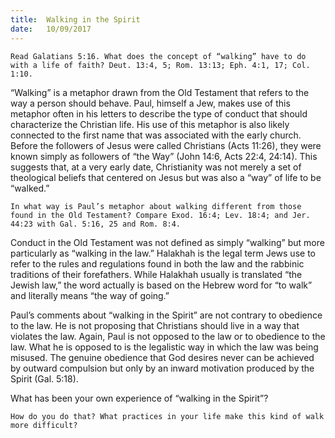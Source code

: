 ```yaml
---
title:  Walking in the Spirit
date:   10/09/2017
---
```


`Read Galatians 5:16. What does the concept of “walking” have to do with a life of faith? Deut. 13:4, 5; Rom. 13:13; Eph. 4:1, 17; Col. 1:10.`

“Walking” is a metaphor drawn from the Old Testament that refers to the way a person should behave. Paul, himself a Jew, makes use of this metaphor often in his letters to describe the type of conduct that should characterize the Christian life. His use of this metaphor is also likely connected to the first name that was associated with the early church. Before the followers of Jesus were called Christians (Acts 11:26), they were known simply as followers of “the Way” (John 14:6, Acts 22:4, 24:14). This suggests that, at a very early date, Christianity was not merely a set of theological beliefs that centered on Jesus but was also a “way” of life to be “walked.”

`In what way is Paul’s metaphor about walking different from those found in the Old Testament? Compare Exod. 16:4; Lev. 18:4; and Jer. 44:23 with Gal. 5:16, 25 and Rom. 8:4.`

Conduct in the Old Testament was not defined as simply “walking” but more particularly as “walking in the law.” Halakhah is the legal term Jews use to refer to the rules and regulations found in both the law and the rabbinic traditions of their forefathers. While Halakhah usually is translated “the Jewish law,” the word actually is based on the Hebrew word for “to walk” and literally means “the way of going.”

Paul’s comments about “walking in the Spirit” are not contrary to obedience to the law. He is not proposing that Christians should live in a way that violates the law. Again, Paul is not opposed to the law or to obedience to the law. What he is opposed to is the legalistic way in which the law was being misused. The genuine obedience that God desires never can be achieved by outward compulsion but only by an inward motivation produced by the Spirit (Gal. 5:18).

What has been your own experience of “walking in the Spirit”?

`How do you do that? What practices in your life make this kind of walk more difficult?`

